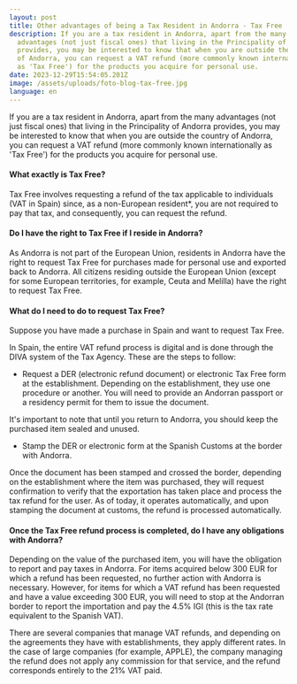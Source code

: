 ```yaml
---
layout: post
title: Other advantages of being a Tax Resident in Andorra - Tax Free
description: If you are a tax resident in Andorra, apart from the many
  advantages (not just fiscal ones) that living in the Principality of Andorra
  provides, you may be interested to know that when you are outside the country
  of Andorra, you can request a VAT refund (more commonly known internationally
  as 'Tax Free') for the products you acquire for personal use.
date: 2023-12-29T15:54:05.201Z
image: /assets/uploads/foto-blog-tax-free.jpg
language: en
---
```

If you are a tax resident in Andorra, apart from the many advantages (not just fiscal ones) that living in the Principality of Andorra provides, you may be interested to know that when you are outside the country of Andorra, you can request a VAT refund (more commonly known internationally as 'Tax Free') for the products you acquire for personal use.

#### What exactly is Tax Free?

Tax Free involves requesting a refund of the tax applicable to individuals (VAT in Spain) since, as a non-European resident*, you are not required to pay that tax, and consequently, you can request the refund.

#### Do I have the right to Tax Free if I reside in Andorra?

As Andorra is not part of the European Union, residents in Andorra have the right to request Tax Free for purchases made for personal use and exported back to Andorra. All citizens residing outside the European Union (except for some European territories, for example, Ceuta and Melilla) have the right to request Tax Free.

#### What do I need to do to request Tax Free?

Suppose you have made a purchase in Spain and want to request Tax Free.

In Spain, the entire VAT refund process is digital and is done through the DIVA system of the Tax Agency. These are the steps to follow:

* Request a DER (electronic refund document) or electronic Tax Free form at the establishment. Depending on the establishment, they use one procedure or another. You will need to provide an Andorran passport or a residency permit for them to issue the document.

It's important to note that until you return to Andorra, you should keep the purchased item sealed and unused.

* Stamp the DER or electronic form at the Spanish Customs at the border with Andorra.

Once the document has been stamped and crossed the border, depending on the establishment where the item was purchased, they will request confirmation to verify that the exportation has taken place and process the tax refund for the user. As of today, it operates automatically, and upon stamping the document at customs, the refund is processed automatically.

#### Once the Tax Free refund process is completed, do I have any obligations with Andorra?

Depending on the value of the purchased item, you will have the obligation to report and pay taxes in Andorra. For items acquired below 300 EUR for which a refund has been requested, no further action with Andorra is necessary. However, for items for which a VAT refund has been requested and have a value exceeding 300 EUR, you will need to stop at the Andorran border to report the importation and pay the 4.5% IGI (this is the tax rate equivalent to the Spanish VAT).

There are several companies that manage VAT refunds, and depending on the agreements they have with establishments, they apply different rates. In the case of large companies (for example, APPLE), the company managing the refund does not apply any commission for that service, and the refund corresponds entirely to the 21% VAT paid.